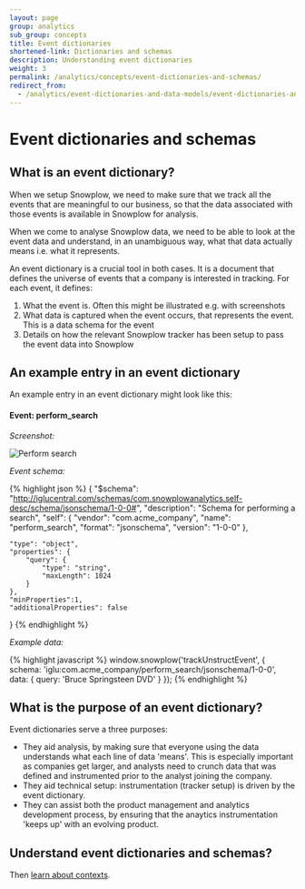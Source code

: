 ```yaml
---
layout: page
group: analytics
sub_group: concepts
title: Event dictionaries
shortened-link: Dictionaries and schemas
description: Understanding event dictionaries
weight: 3
permalink: /analytics/concepts/event-dictionaries-and-schemas/
redirect_from:
  - /analytics/event-dictionaries-and-data-models/event-dictionaries-and-schemas.html
---
```


# Event dictionaries and schemas

## What is an event dictionary?

When we setup Snowplow, we need to make sure that we track all the events that are meaningful to our business, so that the data associated with those events is available in Snowplow for analysis.

When we come to analyse Snowplow data, we need to be able to look at the event data and understand, in an unambiguous way, what that data actually means i.e. what it represents.

An event dictionary is a crucial tool in both cases. It is a document that defines the universe of events that a company is interested in tracking. For each event, it defines:

1. What the event is. Often this might be illustrated e.g. with screenshots
2. What data is captured when the event occurs, that represents the event. This is a data schema for the event
3. Details on how the relevant Snowplow tracker has been setup to pass the event data into Snowplow

## An example entry in an event dictionary

An example entry in an event dictionary might look like this:

#### Event: perform_search

_Screenshot:_

![Perform search](http://snowplowanalytics.com/assets/img/analytics/basic-concepts/perform-search-mockup.png)

_Event schema:_

{% highlight json %}
{
    "$schema": "http://iglucentral.com/schemas/com.snowplowanalytics.self-desc/schema/jsonschema/1-0-0#",
    "description": "Schema for performing a search",
    "self": {
        "vendor": "com.acme_company",
        "name": "perform_search",
        "format": "jsonschema",
        "version": "1-0-0"
    },

    "type": "object",
    "properties": {
    	"query": {
            "type": "string",
            "maxLength": 1024
        }
    },
    "minProperties":1,
    "additionalProperties": false
}
{% endhighlight %}

_Example data:_

{% highlight javascript %}
window.snowplow('trackUnstructEvent', {
    schema: 'iglu:com.acme_company/perform_search/jsonschema/1-0-0',
    data: {
        query: 'Bruce Springsteen DVD'
    }
});
{% endhighlight %}



## What is the purpose of an event dictionary?

Event dictionaries serve a three purposes:

* They aid analysis, by making sure that everyone using the data understands what each line of data 'means'. This is especially important as companies get larger, and analysts need to crunch data that was defined and instrumented prior to the analyst joining the company.
* They aid technical setup: instrumentation (tracker setup) is driven by the event dictionary.
* They can assist both the product management and analytics development process, by ensuring that the anaytics instrumentation 'keeps up' with an evolving product.

## Understand event dictionaries and schemas?

Then [learn about contexts](contexts.html).
